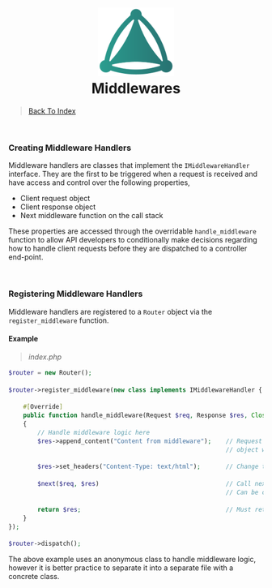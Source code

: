 <h1 align="center">
 <img src="https://github.com/connellr023/gratis/blob/main/public/images/logo_small.png?raw=true" width="150px" />
 <br />
 <div>Middlewares</div>
</h1>

> [Back To Index](INDEX.md)

<br />

### Creating Middleware Handlers
Middleware handlers are classes that implement the `IMiddlewareHandler` interface.
They are the first to be triggered when a request is received and have access and control over the following
properties,
 - Client request object
 - Client response object
 - Next middleware function on the call stack

These properties are accessed through the overridable `handle_middleware` function to allow API
developers to conditionally make decisions regarding how to handle client requests before they
are dispatched to a controller end-point.

<br />

### Registering Middleware Handlers
Middleware handlers are registered to a `Router` object via the `register_middleware` function.

#### Example
> *index.php*
```php
$router = new Router();

$router->register_middleware(new class implements IMiddlewareHandler {

    #[Override]
    public function handle_middleware(Request $req, Response $res, Closure $next): Response
    {
        // Handle middleware logic here
        $res->append_content("Content from middleware");    // Request handlers will receive response
                                                            // object with appended content
                                                            
        $res->set_headers("Content-Type: text/html");       // Change the content type to `text/html`
        
        $next($req, $res)                                   // Call next middleware function
                                                            // Can be conditionally called
                                                          
        return $res;                                        // Must return a response object
    }
});

$router->dispatch();
```
The above example uses an anonymous class to handle middleware logic, however it is better practice
to separate it into a separate file with a concrete class.